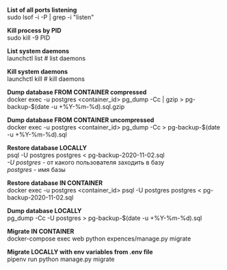 **List of all ports listening**  
sudo lsof -i -P | grep -i "listen" 

**Kill process by PID**  
sudo kill -9 PID 

**List system daemons**  
launchctl list # list daemons 

**Kill system daemons**  
launchctl kill # kill daemons

 **Dump database FROM CONTAINER compressed**  
docker exec -u postgres <container_id> pg_dump -Cc | gzip > pg-backup-$(date -u +%Y-%m-%d).sql.gzip 

**Dump database FROM CONTAINER uncompressed**  
docker exec -u postgres <container_id> pg_dump -Cc > pg-backup-$(date -u +%Y-%m-%d).sql 

**Restore database LOCALLY**   
psql -U postgres postgres < pg-backup-2020-11-02.sql   
*-U postgres* - от какого пользователя заходить в базу  
*postgres* - имя базы

**Restore database IN CONTAINER**  
docker exec -u postgres <container_id> psql -U postgres postgres < pg-backup-2020-11-02.sql

**Dump database LOCALLY**  
pg_dump -Cc -U postgres > pg-backup-$(date -u +%Y-%m-%d).sql 

**Migrate IN CONTAINER**  
docker-compose exec web python expences/manage.py migrate

**Migrate LOCALLY with env variables from .env file**  
pipenv run python manage.py migrate



